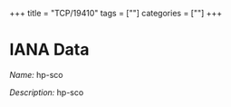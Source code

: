 +++
title = "TCP/19410"
tags = [""]
categories = [""]
+++

# IANA Data

_Name:_ hp-sco

_Description:_ hp-sco


